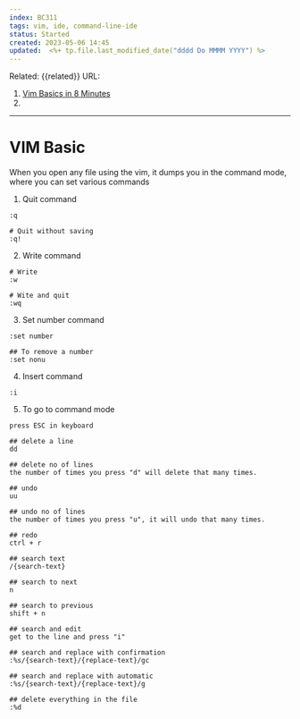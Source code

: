 ```yaml
---
index: BC311
tags: vim, ide, command-line-ide
status: Started
created: 2023-05-06 14:45
updated:  <%+ tp.file.last_modified_date("dddd Do MMMM YYYY") %>
---
```

Related: {{related}}
URL:
1. [Vim Basics in 8 Minutes](https://www.youtube.com/watch?v=ggSyF1SVFr4)
2. 

---

# VIM Basic

When you open any file using the vim, it dumps you in the command mode, where you can set various commands

1. Quit command
```vi
:q

# Quit without saving
:q!
```

2. Write command
```vi
# Write
:w

# Wite and quit
:wq
```

3. Set number command
```vi
:set number

## To remove a number
:set nonu
```

4. Insert command
```vi
:i

```

5. To go to command mode
```vi
press ESC in keyboard

## delete a line
dd

## delete no of lines
the number of times you press "d" will delete that many times. 

## undo
uu

## undo no of lines
the number of times you press "u", it will undo that many times.

## redo
ctrl + r 

## search text
/{search-text}

## search to next
n 

## search to previous 
shift + n 

## search and edit
get to the line and press "i"

## search and replace with confirmation
:%s/{search-text}/{replace-text}/gc 

## search and replace with automatic
:%s/{search-text}/{replace-text}/g

## delete everything in the file
:%d
```

